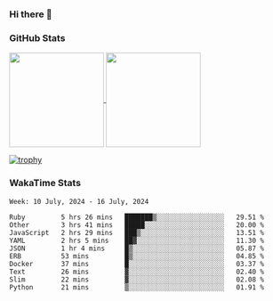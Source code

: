 ### Hi there 👋

### GitHub Stats

<a href="https://github.com/anuraghazra/github-readme-stats">
  <img align="center" height="170px" src="https://github-readme-stats.vercel.app/api/top-langs/?username=tksfjt1024&layout=compact&count_private=true&show_icons=true&show_icons=true&theme=graywhite" />
</a>
<a href="https://github.com/anuraghazra/github-readme-stats">
  <img align="center" height="170px" src="https://github-readme-stats.vercel.app/api?username=tksfjt1024&count_private=true&show_icons=true&show_icons=true&theme=graywhite" />
</a>

[![trophy](https://github-profile-trophy.vercel.app/?username=tksfjt1024)](https://github.com/ryo-ma/github-profile-trophy)

### WakaTime Stats

<!--START_SECTION:waka-->
```text
Week: 10 July, 2024 - 16 July, 2024

Ruby         5 hrs 26 mins   ███████▒░░░░░░░░░░░░░░░░░   29.51 % 
Other        3 hrs 41 mins   █████░░░░░░░░░░░░░░░░░░░░   20.00 % 
JavaScript   2 hrs 29 mins   ███▒░░░░░░░░░░░░░░░░░░░░░   13.51 % 
YAML         2 hrs 5 mins    ██▓░░░░░░░░░░░░░░░░░░░░░░   11.30 % 
JSON         1 hr 4 mins     █▒░░░░░░░░░░░░░░░░░░░░░░░   05.87 % 
ERB          53 mins         █▒░░░░░░░░░░░░░░░░░░░░░░░   04.85 % 
Docker       37 mins         █░░░░░░░░░░░░░░░░░░░░░░░░   03.37 % 
Text         26 mins         ▓░░░░░░░░░░░░░░░░░░░░░░░░   02.40 % 
Slim         22 mins         ▓░░░░░░░░░░░░░░░░░░░░░░░░   02.08 % 
Python       21 mins         ▒░░░░░░░░░░░░░░░░░░░░░░░░   01.91 % 
```
<!--END_SECTION:waka-->
